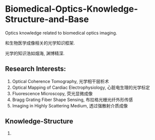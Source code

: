 # Biomedical-Optics-Knowledge-Structure-and-Base

Optics knowledge related to biomedical optics imaging.

和生物医学成像相关的光学知识框架. 

光学的知识浩如烟海, 渊博精深. 

## Research Interests:

1. Optical Coherence Tomography, 光学相干层析术
2. Optical Mapping of Cardiac Electrophysiology, 心脏电生理的光学标定
3. Fluorescence Microscopy, 荧光显微成像
4. Bragg Grating Fiber Shape Sensing, 布拉格光栅光纤外形传感
5. Imaging in Highly Scattering Medium, 透过强散射介质成像

## Knowledge-Structure

1. 